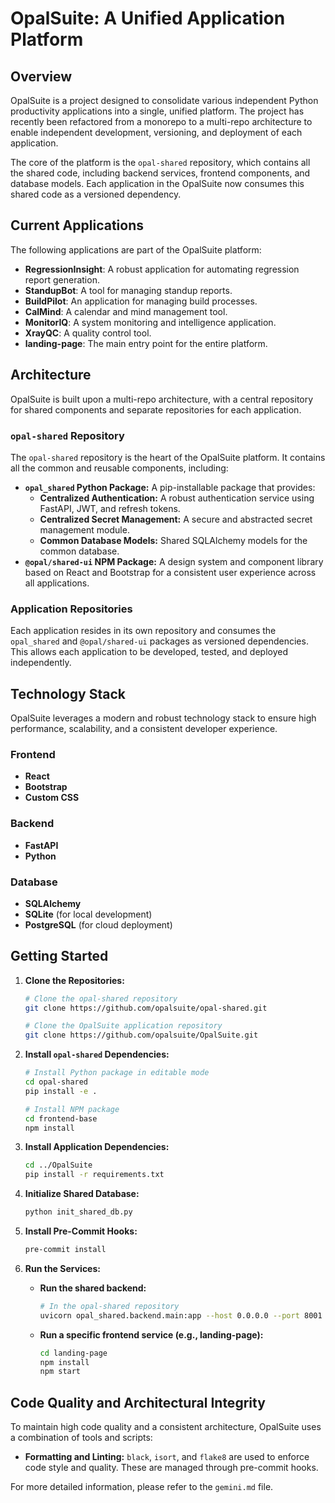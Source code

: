 # OpalSuite: A Unified Application Platform

## Overview

OpalSuite is a project designed to consolidate various independent Python productivity applications into a single, unified platform. The project has recently been refactored from a monorepo to a multi-repo architecture to enable independent development, versioning, and deployment of each application.

The core of the platform is the `opal-shared` repository, which contains all the shared code, including backend services, frontend components, and database models. Each application in the OpalSuite now consumes this shared code as a versioned dependency.

## Current Applications

The following applications are part of the OpalSuite platform:

*   **RegressionInsight**: A robust application for automating regression report generation.
*   **StandupBot**: A tool for managing standup reports.
*   **BuildPilot**: An application for managing build processes.
*   **CalMind**: A calendar and mind management tool.
*   **MonitorIQ**: A system monitoring and intelligence application.
*   **XrayQC**: A quality control tool.
*   **landing-page**: The main entry point for the entire platform.

## Architecture

OpalSuite is built upon a multi-repo architecture, with a central repository for shared components and separate repositories for each application.

### `opal-shared` Repository

The `opal-shared` repository is the heart of the OpalSuite platform. It contains all the common and reusable components, including:

*   **`opal_shared` Python Package:** A pip-installable package that provides:
    *   **Centralized Authentication:** A robust authentication service using FastAPI, JWT, and refresh tokens.
    *   **Centralized Secret Management:** A secure and abstracted secret management module.
    *   **Common Database Models:** Shared SQLAlchemy models for the common database.
*   **`@opal/shared-ui` NPM Package:** A design system and component library based on React and Bootstrap for a consistent user experience across all applications.

### Application Repositories

Each application resides in its own repository and consumes the `opal_shared` and `@opal/shared-ui` packages as versioned dependencies. This allows each application to be developed, tested, and deployed independently.

## Technology Stack

OpalSuite leverages a modern and robust technology stack to ensure high performance, scalability, and a consistent developer experience.

### Frontend

*   **React**
*   **Bootstrap**
*   **Custom CSS**

### Backend

*   **FastAPI**
*   **Python**

### Database

*   **SQLAlchemy**
*   **SQLite** (for local development)
*   **PostgreSQL** (for cloud deployment)

## Getting Started

1.  **Clone the Repositories:**
    ```bash
    # Clone the opal-shared repository
    git clone https://github.com/opalsuite/opal-shared.git

    # Clone the OpalSuite application repository
    git clone https://github.com/opalsuite/OpalSuite.git
    ```

2.  **Install `opal-shared` Dependencies:**
    ```bash
    # Install Python package in editable mode
    cd opal-shared
    pip install -e .

    # Install NPM package
    cd frontend-base
    npm install
    ```

3.  **Install Application Dependencies:**
    ```bash
    cd ../OpalSuite
    pip install -r requirements.txt
    ```

4.  **Initialize Shared Database:**
    ```bash
    python init_shared_db.py
    ```

5.  **Install Pre-Commit Hooks:**
    ```bash
    pre-commit install
    ```

6.  **Run the Services:**
    *   **Run the shared backend:**
        ```bash
        # In the opal-shared repository
        uvicorn opal_shared.backend.main:app --host 0.0.0.0 --port 8001
        ```
    *   **Run a specific frontend service (e.g., landing-page):**
        ```bash
        cd landing-page
        npm install
        npm start
        ```

## Code Quality and Architectural Integrity

To maintain high code quality and a consistent architecture, OpalSuite uses a combination of tools and scripts:

*   **Formatting and Linting:** `black`, `isort`, and `flake8` are used to enforce code style and quality. These are managed through pre-commit hooks.

For more detailed information, please refer to the `gemini.md` file.
